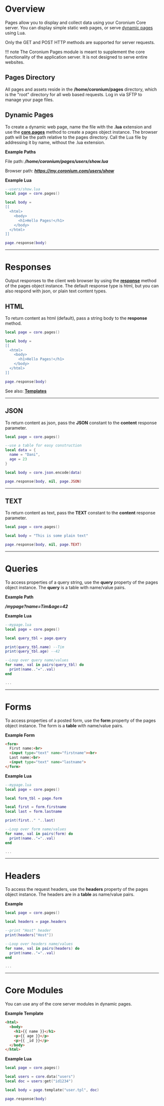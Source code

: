 # Overview

Pages allow you to display and collect data using your Coronium Core server. You can display simple static web pages, or serve [dynamic pages](#dynamic-pages) using Lua.

Only the GET and POST HTTP methods are supported for server requests.

!!! note
    The Coronium Pages module is meant to supplement the core functionality of the application server. It is not designed to serve entire websites.

## Pages Directory

All pages and assets reside in the __/home/coronium/pages__ directory, which is the "root" directory for all web based requests. Log in via SFTP to manage your page files.

## Dynamic Pages

To create a dynamic web page, name the file with the __.lua__ extension and use the __[core.pages](/pages-guide/api/#corepages)__ method to create a pages object instance. The browser path will be the path relative to the pages directory. Call the Lua file by addressing it by name, without the .lua extension.

__Example Paths__

File path: ___/home/coronium/pages/users/show.lua___

Browser path: ___https://my.coronium.com/users/show___

__Example Lua__

```lua
--users/show.lua
local page = core.pages()

local body = 
[[
  <html>
    <body>
      <h1>Hello Pages!</h1>
    </body>
  </html>
]]

page.response(body)

```

---

# Responses

Output responses to the client web browser by using the __[response]()__ method of the pages object instance. The default response type is html, but you can also respond with json, or plain text content types.


## HTML

To return content as html (default), pass a string body to the __response__ method.

```lua
local page = core.pages()

local body = 
[[
  <html>
    <body>
      <h1>Hello Pages!</h1>
    </body>
  </html>
]]

page.response(body)
```

See also: __[Templates](/pages-guide/templates/)__

---

## JSON

To return content as json, pass the __JSON__ constant to the __content__ response parameter.

```lua
local page = core.pages()

--use a table for easy construction
local data = {
  name = "Dani",
  age = 23
}

local body = core.json.encode(data)

page.response(body, nil, page.JSON)
```

---

## TEXT

To return content as text, pass the __TEXT__ constant to the __content__ response parameter.

```lua
local page = core.pages()

local body = "This is some plain text"

page.response(body, nil, page.TEXT)
```

---

# Queries

To access properties of a query string, use the __query__ property of the pages object instance. The __query__ is a table with name/value pairs.

__Example Path__

___/mypage?name=Tim&age=42___

__Example Lua__

```lua
--mypage.lua
local page = core.pages()

local query_tbl = page.query

print(query_tbl.name) --Tim
print(query_tbl.age) --42

--Loop over query name/values
for name, val in pairs(query_tbl) do
  print(name.."="..val)
end

...
```

---

# Forms

To access properties of a posted form, use the __form__ property of the pages object instance. The form is a __table__ with name/value pairs.

__Example Form__

```html
<form>
  First name:<br>
  <input type="text" name="firstname"><br>
  Last name:<br>
  <input type="text" name="lastname">
</form>
```

__Example Lua__

```lua
--mypage.lua
local page = core.pages()

local form_tbl = page.form

local first = form.firstname
local last = form.lastname

print(first.." "..last)

--Loop over form name/values
for name, val in pairs(form) do
  print(name.."="..val)
end

...
```

---

# Headers

To access the request headers, use the __headers__ property of the pages object instance. The headers are in a __table__ as name/value pairs.

__Example__

```lua
local page = core.pages()

local headers = page.headers

--print "Host" header
print(headers["Host"])

--Loop over headers name/values
for name, val in pairs(headers) do
  print(name.."="..val)
end

...
```

---

# Core Modules

You can use any of the core server modules in dynamic pages.

__Example Template__

```html
<html>
  <body>
    <h1>{{ name }}</h1>
    <p>{{ age }}</p>
    <p>{{ _id }}</p>
  </body>
</html>
```

__Example Lua__

```lua
local page = core.pages()

local users = core.data("users")
local doc = users:get("id1234")

local body = page.template("user.tpl", doc)

page.response(body)
```